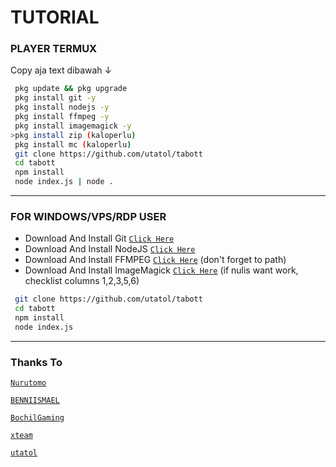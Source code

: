 # TUTORIAL

### PLAYER TERMUX
Copy aja text dibawah ↓
```bash
 pkg update && pkg upgrade
 pkg install git -y
 pkg install nodejs -y
 pkg install ffmpeg -y
 pkg install imagemagick -y
>pkg install zip (kaloperlu)
 pkg install mc (kaloperlu)
 git clone https://github.com/utatol/tabott
 cd tabott
 npm install
 node index.js | node .
```

---------

### FOR WINDOWS/VPS/RDP USER
* Download And Install Git [`Click Here`](https://git-scm.com/downloads) <br>
* Download And Install NodeJS [`Click Here`](https://nodejs.org/en/download) <br>
* Download And Install FFMPEG [`Click Here`](https://ffmpeg.org/download.html) (don't forget to path) 
* Download And Install ImageMagick [`Click Here`](https://imagemagick.org/script/download.php) (if nulis want work,  checklist columns 1,2,3,5,6) 
```bash
 git clone https://github.com/utatol/tabott
 cd tabott
 npm install
 node index.js
```
--------------

### Thanks To 
[`Nurutomo`](https://github.com/Nurutomo)

[`BENNIISMAEL`](https://github.com/botstylee)

[`BochilGaming`](https://github.com/BochilGaming)


[`xteam`](https://api.xteam.xyz)


[`utatol`](https://github.com/utatol)
